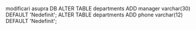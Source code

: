 modificari asupra DB
ALTER TABLE departments ADD manager varchar(30) DEFAULT 'Nedefinit';
ALTER TABLE departments ADD phone varchar(12) DEFAULT 'Nedefinit'; 